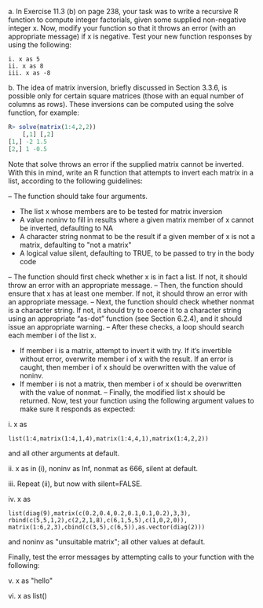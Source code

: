a. In Exercise 11.3 (b) on page 238, your task was to write a recursive R function to compute integer factorials, given some supplied non-negative integer x. Now, modify your function so that it throws an error (with an appropriate message) if x is negative. Test your new function responses by using the following:
```
i. x as 5
ii. x as 8
iii. x as -8
```
b. The idea of matrix inversion, briefly discussed in Section 3.3.6, is possible only for certain square matrices (those with an equal number of columns as rows). These inversions can be computed using the solve function, for example:
```R
R> solve(matrix(1:4,2,2))
    [,1] [,2]
[1,] -2 1.5
[2,] 1 -0.5
```
Note that solve throws an error if the supplied matrix cannot be inverted. With this in mind, write an R function that
attempts to invert each matrix in a list, according to the following guidelines:

– The function should take four arguments.

  * The list x whose members are to be tested for matrix inversion
  * A value noninv to fill in results where a given matrix member of x cannot be inverted, defaulting to NA
  * A character string nonmat to be the result if a given member of x is not a matrix, defaulting to "not a matrix"
  * A logical value silent, defaulting to TRUE, to be passed to try in the body code
  
– The function should first check whether x is in fact a list. If not, it should throw an error with an appropriate message.
– Then, the function should ensure that x has at least one member. If not, it should throw an error with an appropriate message.
– Next, the function should check whether nonmat is a character string. If not, it should try to coerce it to a character string using an appropriate “as-dot” function (see Section 6.2.4), and it should issue an appropriate warning. 
– After these checks, a loop should search each member i of the list x.
  * If member i is a matrix, attempt to invert it with try. If it’s invertible without error, overwrite member i of x with the result. If an error is caught, then member i of x should be overwritten with the value of noninv.
  * If member i is not a matrix, then member i of x should be overwritten with the value of nonmat.
– Finally, the modified list x should be returned. Now, test your function using the following argument values to make sure it responds as expected:

i. x as
```
list(1:4,matrix(1:4,1,4),matrix(1:4,4,1),matrix(1:4,2,2))
```
and all other arguments at default.

ii. x as in (i), noninv as Inf, nonmat as 666, silent at default.

iii. Repeat (ii), but now with silent=FALSE.

iv. x as
```
list(diag(9),matrix(c(0.2,0.4,0.2,0.1,0.1,0.2),3,3), 
rbind(c(5,5,1,2),c(2,2,1,8),c(6,1,5,5),c(1,0,2,0)), 
matrix(1:6,2,3),cbind(c(3,5),c(6,5)),as.vector(diag(2)))
```
and noninv as "unsuitable matrix"; all other values at default.

Finally, test the error messages by attempting calls to your function with the following:

v. x as "hello"

vi. x as list()
